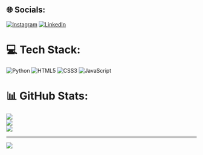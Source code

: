 
## 🌐 Socials:
[![Instagram](https://img.shields.io/badge/Instagram-%23E4405F.svg?logo=Instagram&logoColor=white)](https://instagram.com/ylreveb444) [![LinkedIn](https://img.shields.io/badge/LinkedIn-%230077B5.svg?logo=linkedin&logoColor=white)](www.linkedin.com/in/beverly-r-113a6526a) 

# 💻 Tech Stack:
![Python](https://img.shields.io/badge/python-3670A0?style=for-the-badge&logo=python&logoColor=ffdd54) ![HTML5](https://img.shields.io/badge/html5-%23E34F26.svg?style=for-the-badge&logo=html5&logoColor=white) ![CSS3](https://img.shields.io/badge/css3-%231572B6.svg?style=for-the-badge&logo=css3&logoColor=white) ![JavaScript](https://img.shields.io/badge/javascript-%23323330.svg?style=for-the-badge&logo=javascript&logoColor=%23F7DF1E)
# 📊 GitHub Stats:
![](https://github-readme-stats.vercel.app/api?username=Beverly444&theme=dark&hide_border=false&include_all_commits=false&count_private=false)<br/>
![](https://nirzak-streak-stats.vercel.app/?user=Beverly444&theme=dark&hide_border=false)<br/>
![](https://github-readme-stats.vercel.app/api/top-langs/?username=Beverly444&theme=dark&hide_border=false&include_all_commits=false&count_private=false&layout=compact)

---
[![](https://visitcount.itsvg.in/api?id=Beverly444&icon=0&color=0)](https://visitcount.itsvg.in)

<!-- Proudly created with GPRM ( https://gprm.itsvg.in ) -->
